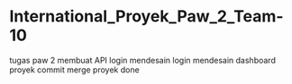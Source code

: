 # International_Proyek_Paw_2_Team-10
tugas paw 2
membuat API login 
mendesain login
mendesain dashboard proyek
commit
merge proyek
done
